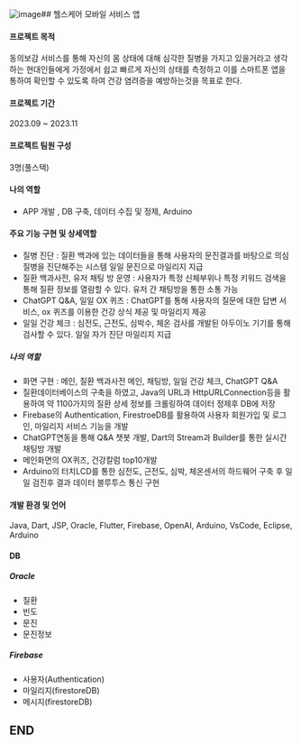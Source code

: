 ![image](https://github.com/jongwon-kr/medical-app-univ-project/assets/76871947/c4d2af6b-fc65-440f-9053-8f3cb8ab9d65)## 헬스케어 모바일 서비스 앱
#### 프로젝트 목적
동의보감 서비스를 통해 자신의 몸 상태에 대해 심각한 질병을 가지고 있을거라고 생각하는 현대인들에게 가정에서 쉽고 빠르게 자신의 상태를 측정하고 이를 스마트폰 앱을 통하여 확인할 수 있도록 하여 건강 염려증을 예방하는것을 목표로 한다.

#### 프로젝트 기간
2023.09 ~ 2023.11

#### 프로젝트 팀원 구성
3명(풀스택)

#### 나의 역할
- APP 개발 , DB 구축, 데이터 수집 및 정제, Arduino

#### 주요 기능 구현 및 상세역할
- 질병 진단 : 질환 백과에 있는 데이터들을 통해 사용자의 문진결과를 바탕으로 의심 질병을 진단해주는 시스템 일일 문진으로 마일리지 지급
- 질환 백과사전, 유저 채팅 방 운영 : 사용자가 특정 신체부위나 특정 키워드 검색을 통해 질환 정보를 열람할 수 있다. 유저 간 채팅방을 통한 소통 가능
- ChatGPT Q&A, 일일 OX 퀴즈 : ChatGPT를 통해 사용자의 질문에 대한 답변 서비스, ox 퀴즈를 이용한 건강 상식 제공 및 마일리지 제공
- 일일 건강 체크 : 심전도, 근전도, 심박수, 체온 검사를 개발된 아두이노 기기를 통해 검사할 수 있다. 일일 자가 진단 마일리지 지급

##### 나의 역할
- 화면 구현 : 메인, 질환 백과사전 메인, 채팅방, 일일 건강 체크, ChatGPT Q&A
- 질환데이터베이스의 구축을 하였고, Java의 URL과 HttpURLConnection등을 활용하여 약 1100가지의 질환 상세 정보를 크롤링하여 데이터 정제후 DB에 저장
- Firebase의 Authentication, FirestroeDB를 활용하여 사용자 회원가입 및 로그인, 마일리지 서비스 기능을 개발
- ChatGPT연동을 통해 Q&A 챗봇 개발, Dart의 Stream과 Builder를 통한 실시간 채팅방 개발
- 메인화면의 OX퀴즈, 건강칼럼 top10개발
- Arduino의 터치LCD를 통한 심전도, 근전도, 심박, 체온센서의 하드웨어 구축 후 일일 검진후 결과 데이터 블루투스 통신 구현


#### 개발 환경 및 언어
Java, Dart, JSP, Oracle, Flutter, Firebase, OpenAI, Arduino, VsCode, Eclipse, Arduino

#### DB
##### Oracle
- 질환
- 빈도
- 문진
- 문진정보
##### Firebase
- 사용자(Authentication)
- 마일리지(firestoreDB)
- 메시지(firestoreDB)


## END
